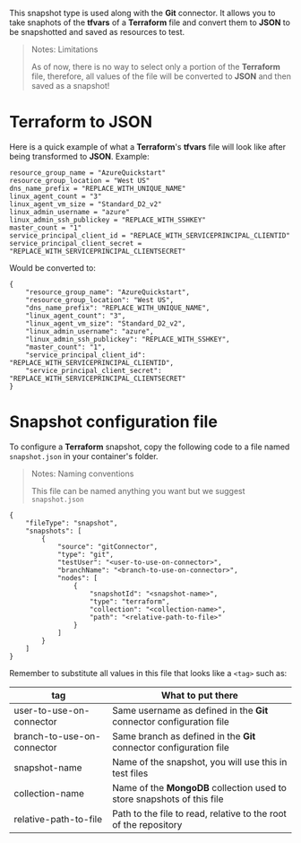 This snapshot type is used along with the **Git** connector. It allows you to take snaphots of the **tfvars** of a **Terraform** file and convert them to **JSON** to be snapshotted and saved as resources to test.

> <NoteTitle>Notes: Limitations</NoteTitle>
>
> As of now, there is no way to select only a portion of the **Terraform** file, therefore, all values of the file will be converted to **JSON** and then saved as a snapshot!

# Terraform to JSON

Here is a quick example of what a **Terraform**'s **tfvars** file will look like after being transformed to **JSON**. Example:

    resource_group_name = "AzureQuickstart"
    resource_group_location = "West US"
    dns_name_prefix = "REPLACE_WITH_UNIQUE_NAME"
    linux_agent_count = "3"
    linux_agent_vm_size = "Standard_D2_v2"
    linux_admin_username = "azure"
    linux_admin_ssh_publickey = "REPLACE_WITH_SSHKEY"
    master_count = "1"
    service_principal_client_id = "REPLACE_WITH_SERVICEPRINCIPAL_CLIENTID"
    service_principal_client_secret = "REPLACE_WITH_SERVICEPRINCIPAL_CLIENTSECRET"

Would be converted to:

    {
        "resource_group_name": "AzureQuickstart",
        "resource_group_location": "West US",
        "dns_name_prefix": "REPLACE_WITH_UNIQUE_NAME",
        "linux_agent_count": "3",
        "linux_agent_vm_size": "Standard_D2_v2",
        "linux_admin_username": "azure",
        "linux_admin_ssh_publickey": "REPLACE_WITH_SSHKEY",
        "master_count": "1",
        "service_principal_client_id": "REPLACE_WITH_SERVICEPRINCIPAL_CLIENTID",
        "service_principal_client_secret": "REPLACE_WITH_SERVICEPRINCIPAL_CLIENTSECRET"
    }

# Snapshot configuration file

To configure a **Terraform** snapshot, copy the following code to a file named `snapshot.json` in your container's folder.

> <NoteTitle>Notes: Naming conventions</NoteTitle>
>
> This file can be named anything you want but we suggest `snapshot.json`

    {
        "fileType": "snapshot",
        "snapshots": [
            {
                "source": "gitConnector",
                "type": "git",
                "testUser": "<user-to-use-on-connector>",
                "branchName": "<branch-to-use-on-connector>",
                "nodes": [
                    {
                        "snapshotId": "<snapshot-name>",
                        "type": "terraform",
                        "collection": "<collection-name>",
                        "path": "<relative-path-to-file>"
                    }
                ]
            }
        ]
    }

Remember to substitute all values in this file that looks like a `<tag>` such as:

| tag | What to put there |
|-----|-------------------|
| user-to-use-on-connector | Same username as defined in the **Git** connector configuration file |
| branch-to-use-on-connector | Same branch as defined in the **Git** connector configuration file |
| snapshot-name | Name of the snapshot, you will use this in test files |
| collection-name | Name of the **MongoDB** collection used to store snapshots of this file |
| relative-path-to-file | Path to the file to read, relative to the root of the repository |